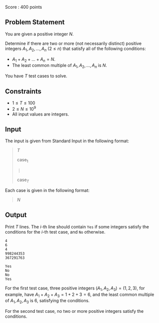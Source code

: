 Score : $400$ points

## Problem Statement

You are given a positive integer $N$.

Determine if there are two or more (not necessarily distinct) positive integers $A_1,A_2,\dots,A_n\ (2 \leq n)$ that satisfy all of the following conditions:

- $A_1+A_2+\dots+A_n=N$.
- The least common multiple of $A_1,A_2,\dots,A_n$ is $N$.

You have $T$ test cases to solve.

## Constraints

- $1 \leq T \leq 100$
- $2 \leq N \leq 10^{9}$
- All input values are integers.

## Input

The input is given from Standard Input in the following format:

> $T$
> 
> $\mathrm{case}_1$
> 
> $\vdots$
> 
> $\mathrm{case}_T$

Each case is given in the following format:

> $N$

## Output

Print $T$ lines. The $i$-th line should contain `Yes` if some integers satisfy the conditions for the $i$-th test case, and `No` otherwise.

```input1
4
6
4
998244353
367291763
```

```output1
Yes
No
No
Yes
```

For the first test case, three positive integers $(A_1,A_2,A_3)=(1,2,3)$, for example, have $A_1+A_2+A_3=1+2+3=6$, and the least common multiple of $A_1,A_2,A_3$ is $6$, satisfying the conditions.

For the second test case, no two or more positive integers satisfy the conditions.